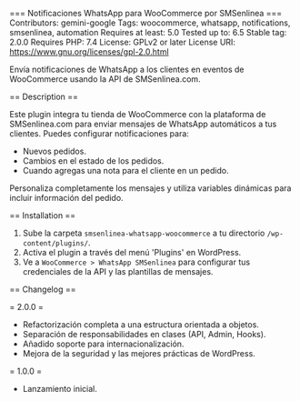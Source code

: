 === Notificaciones WhatsApp para WooCommerce por SMSenlinea ===
Contributors: gemini-google
Tags: woocommerce, whatsapp, notifications, smsenlinea, automation
Requires at least: 5.0
Tested up to: 6.5
Stable tag: 2.0.0
Requires PHP: 7.4
License: GPLv2 or later
License URI: https://www.gnu.org/licenses/gpl-2.0.html

Envía notificaciones de WhatsApp a los clientes en eventos de WooCommerce usando la API de SMSenlinea.com.

== Description ==

Este plugin integra tu tienda de WooCommerce con la plataforma de SMSenlinea.com para enviar mensajes de WhatsApp automáticos a tus clientes. Puedes configurar notificaciones para:

* Nuevos pedidos.
* Cambios en el estado de los pedidos.
* Cuando agregas una nota para el cliente en un pedido.

Personaliza completamente los mensajes y utiliza variables dinámicas para incluir información del pedido.

== Installation ==

1.  Sube la carpeta `smsenlinea-whatsapp-woocommerce` a tu directorio `/wp-content/plugins/`.
2.  Activa el plugin a través del menú 'Plugins' en WordPress.
3.  Ve a `WooCommerce > WhatsApp SMSenlinea` para configurar tus credenciales de la API y las plantillas de mensajes.

== Changelog ==

= 2.0.0 =
* Refactorización completa a una estructura orientada a objetos.
* Separación de responsabilidades en clases (API, Admin, Hooks).
* Añadido soporte para internacionalización.
* Mejora de la seguridad y las mejores prácticas de WordPress.

= 1.0.0 =
* Lanzamiento inicial.
